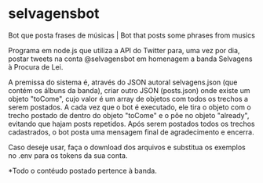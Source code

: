 # selvagensbot
Bot que posta frases de músicas | Bot that posts some phrases from musics

Programa em node.js que utiliza a API do Twitter para, uma vez por dia, postar tweets na conta @selvagensbot em homenagem a banda Selvagens à Procura de Lei. 

A premissa do sistema é, através do JSON autoral selvagens.json (que contém os álbuns da banda), criar outro JSON (posts.json) onde existe um objeto "toCome", cujo valor é um array de objetos com todos os trechos a serem postados. A cada vez que o bot é executado, ele tira o objeto com o trecho postado de dentro do objeto "toCome" e o põe no objeto "already", evitando que hajam posts repetidos. Após serem postados todos os trechos cadastrados, o bot posta uma mensagem final de agradecimento e encerra.

Caso deseje usar, faça o download dos arquivos e substitua os exemplos no .env para os tokens da sua conta.

*Todo o contéudo postado pertence à banda.
